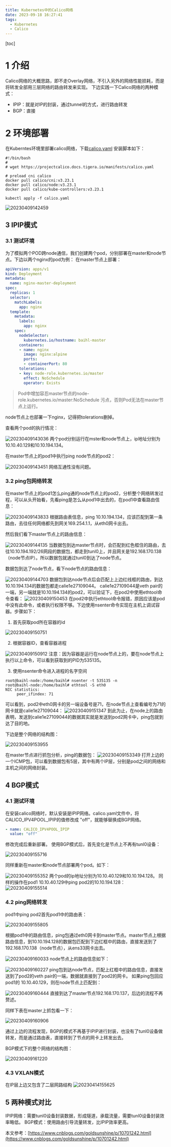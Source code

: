 ```yaml
---
title: Kubernetes中的Calico网络
date: 2023-09-18 16:27:41
tags:
  - Kubernetes
  - Calico
---
```


[toc]
# 1 介绍
Calico网络的大概思路，即不走Overlay网络，不引入另外的网络性能损耗，而是将转发全部用三层网络的路由转发来实现。
下边实践一下Calico网络的两种模式：
- IPIP：就是对IP的封装，通过tunnel的方式，进行路由转发
- BGP：直接

# 2 环境部署
在Kuberntes环境里部署calico网络，下载[calico.yaml](https://github.com/chronolaw/k8s_study/blob/master/calico/calico.yaml)
安装脚本如下：
```
#!/bin/bash
#
# wget https://projectcalico.docs.tigera.io/manifests/calico.yaml

# preload cni calico
docker pull calico/cni:v3.23.1
docker pull calico/node:v3.23.1
docker pull calico/kube-controllers:v3.23.1

kubectl apply -f calico.yaml
```

![20230409142459](https://raw.githubusercontent.com/BaihlUp/Figurebed/master/2023/20230409142459.png)

## 3 IPIP模式
### 3.1 测试环境
为了模拟两个POD跨node通信，我们创建两个pod，分别部署在master和node节点。下边以两个nginx的pod为例：
在master节点上部署：
```yaml
apiVersion: apps/v1
kind: Deployment
metadata:
  name: nginx-master-deployment
spec:
  replicas: 1
  selector:
    matchLabels:
      app: nginx
  template:
    metadata:
      labels:
        app: nginx
    spec:
      nodeSelector:
        kubernetes.io/hostname: baihl-master
      containers:
      - name: nginx
        image: nginx:alpine
        ports:
        - containerPort: 80
      tolerations: 
      - key: node-role.kubernetes.io/master
        effect: NoSchedule
        operator: Exists
```
> Pod中增加容忍master节点的node-role.kubernetes.io/master:NoSchedule 污点，否则Pod无法在master节点上运行。

node节点上也部署一下nginx，记得把tolerations删掉。

查看两个pod的执行情况：

![20230409143036](https://raw.githubusercontent.com/BaihlUp/Figurebed/master/2023/20230409143036.png)
两个pod分别运行在mster和node节点上，ip地址分别为10.10.40.129和10.10.194.134。

在master节点上的pod1中执行ping node节点的pod2：

![20230409143451](https://raw.githubusercontent.com/BaihlUp/Figurebed/master/2023/20230409143451.png)
网络互通性没有问题。

### 3.2 ping包网络转发
在master节点上的pod1怎么ping通的node节点上的pod2，分析整个网络转发过程，可以从头开始看，先看ping是怎么从pod1中出去的，在pod1中查看路由信息：

![20230409143833](https://raw.githubusercontent.com/BaihlUp/Figurebed/master/2023/20230409143833.png)
根据路由表信息，ping 10.10.194.134，应该匹配到第一条路由，去往任何网络都先到网关169.254.1.1，从eth0网卡出去。

然后我们看下master节点上的路由信息：

![20230409144135](https://raw.githubusercontent.com/BaihlUp/Figurebed/master/2023/20230409144135.png)
当数据包到达master节点时，会匹配到红色框住的路由，去往10.10.194.192/26网段的数据包，都走到tunl0上，并且网关是192.168.170.138（node节点IP）。所以数据包就通过tunl0到达了node节点。

数据包到达了node节点，看下node节点的路由信息：

![20230409144703](https://raw.githubusercontent.com/BaihlUp/Figurebed/master/2023/20230409144703.png)
数据包到达node节点后会匹配上上边红线框的路由，到达10.10.194.134的数据包都走calie1e27109044。
calie1e27109044是veth pair的一端，另一端就是10.10.194.134的pod2，可以验证下，在pod2中使用ethtool命令查看：
![20230409150453](https://raw.githubusercontent.com/BaihlUp/Figurebed/master/2023/20230409150453.png)
在pod2中执行ethtool命令报错，原因应该是pod中没有此命令，或者执行权限不够。下边使用nsenter命令实现在主机上调试容器。步骤如下：
1. 首先获取pod所在容器的id

![20230409150751](https://raw.githubusercontent.com/BaihlUp/Figurebed/master/2023/20230409150751.png)

2. 根据容器ID，查看容器进程

![20230409150912](https://raw.githubusercontent.com/BaihlUp/Figurebed/master/2023/20230409150912.png)
注意：因为容器是运行在node节点上的，要在node节点上执行以上命令，可以看到获取到的PID为535135。

3. 使用nsenter命令进入进程的名字空间

```
root@baihl-node:/home/baihl# nsenter -t 535135 -n
root@baihl-node:/home/baihl# ethtool -S eth0
NIC statistics:
     peer_ifindex: 71
```
可以看到，pod2中eth0网卡的另一端设备号是71，在node节点上查看编号为71的网卡就是calie1e27109044：
![20230409151347](https://raw.githubusercontent.com/BaihlUp/Figurebed/master/2023/20230409151347.png)
到此为止，在node上的路由表明，发送到calie1e27109044的数据其实就是发送到pod2网卡中，ping包就到达了目的地。

下边是整个网络的结构图：

![20230409153955](https://raw.githubusercontent.com/BaihlUp/Figurebed/master/2023/20230409153955.png)

在master节点进行抓包分析，ping的数据包：
![20230409153349](https://raw.githubusercontent.com/BaihlUp/Figurebed/master/2023/20230409153349.png)
打开上边的一个ICMP包，可以看到数据包有5层，其中有两个IP层，分别是pod之间的网络和主机之间的网络封装。

## 4 BGP模式
### 4.1 测试环境
在安装calico网络时，默认安装是IPIP网络。calico.yaml文件中，将CALICO_IPV4POOL_IPIP的值修改成 "off"，就能够替换成BGP网络。
```yaml
- name: CALICO_IPV4POOL_IPIP
  value: "off"
```
修改完成后重新部署。
使用BGP模式后，首先变化是节点上不再有tunl0设备：

![20230409155716](https://raw.githubusercontent.com/BaihlUp/Figurebed/master/2023/20230409155716.png)

同样重新在master和node节点部署两个pod。如下：

![20230409155352](https://raw.githubusercontent.com/BaihlUp/Figurebed/master/2023/20230409155352.png)
两个pod的ip地址分别为10.10.40.129和10.10.194.128。
同样的操作在pod1 10.10.40.129中ping pod2的10.10.194.128：
![20230409155514](https://raw.githubusercontent.com/BaihlUp/Figurebed/master/2023/20230409155514.png)

### 4.2 ping网络转发
pod1中ping pod2首先pod1中的路由表：

![20230409155805](https://raw.githubusercontent.com/BaihlUp/Figurebed/master/2023/20230409155805.png)

根据pod1中的路由信息，ping包通过eth0网卡到master节点。master节点上根据路由信息，到10.10.194.128的数据包匹配到下边红框中的路由，直接发送到了192.168.170.138（node节点），从ens33网卡出去。

![20230409160033](https://raw.githubusercontent.com/BaihlUp/Figurebed/master/2023/20230409160033.png)
node节点上的路由信息如下：

![20230409160227](https://raw.githubusercontent.com/BaihlUp/Figurebed/master/2023/20230409160227.png)
ping包到达node节点，匹配上红框中的路由信息，直接发送到了pod2的veth pair的一端，数据就直接到了pod2的网卡。
如果ping包回应pod1的 10.10.40.129，则在node节点上匹配到：

![20230409160444](https://raw.githubusercontent.com/BaihlUp/Figurebed/master/2023/20230409160444.png)
直接到达了master节点192.168.170.137，后边的流程不再赘述。

同样下表在master上抓包看一下：

![20230409160906](https://raw.githubusercontent.com/BaihlUp/Figurebed/master/2023/20230409160906.png)

通过上边的流程发现，BGP的模式不再基于IPIP进行封装，也没有了tunl0设备做转发，而是通过路由表，直接转到了节点的网卡上转发出去。

BGP模式下的整个网络的结构图：

![20230409161220](https://raw.githubusercontent.com/BaihlUp/Figurebed/master/2023/20230409161220.png)

### 4.3 VXLAN模式
在IP层上边又包含了二层网路结构
![20230414155625](https://raw.githubusercontent.com/BaihlUp/Figurebed/master/2023/20230414155625.png)



## 5 两种模式对比
IPIP网络：需要tunl0设备封装数据，形成隧道，承载流量，需要tunl0设备封装效率略低。
BGP模式：使用路由引导流量转发，比IPIP效率更高。

本文参考：[https://www.cnblogs.com/goldsunshine/p/10701242.html](https://www.cnblogs.com/goldsunshine/p/10701242.html)